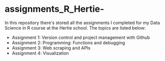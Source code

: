 # assignments_R_Hertie-
In this repository there's stored all the assignments I completed for my Data Science in R course at the Hertie school. The topics are listed below: 

- Assignment 1: Version control and project management with Github
- Assignment 2: Programming: Functions and debugging
- Assignment 3: Web scraping and APIs
- Assignment 4: Visualization


